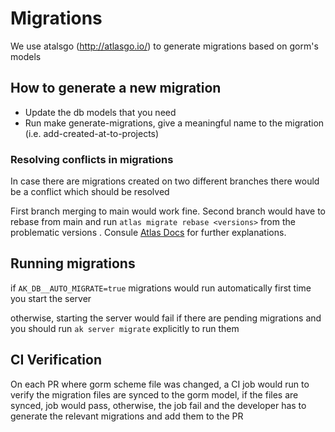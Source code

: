 # Migrations

We use atalsgo (http://atlasgo.io/) to generate migrations based on gorm's models

## How to generate a new migration
- Update the db models that you need
- Run make generate-migrations, give a meaningful name to the migration (i.e. add-created-at-to-projects)

### Resolving conflicts in migrations
In case there are migrations created on two different branches there would be a conflict which should be resolved

First branch merging to main would work fine. Second branch would have to rebase from main and run ```atlas migrate rebase <versions>``` from the problematic versions
. Consule [Atlas Docs](https://atlasgo.io/versioned/apply) for further explanations.

## Running migrations
if ```AK_DB__AUTO_MIGRATE=true``` migrations would run automatically first time you start the server


otherwise, starting the server would fail if there are pending migrations and you should run ```ak server migrate``` explicitly to run them


## CI Verification
On each PR where gorm scheme file was changed, a CI job would run to verify the migration files are synced to the gorm model, if the files are synced, job would pass, otherwise, the job fail and the developer has to generate the relevant migrations and add them to the PR
